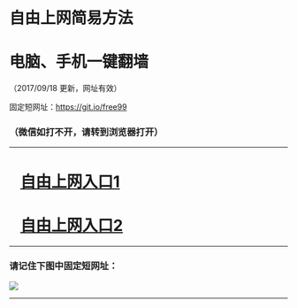﻿# 自由上网简易方法

# 电脑、手机一键翻墙

（2017/09/18 更新，网址有效）

固定短网址：https://git.io/free99

### （微信如打不开，请转到浏览器打开）


***





# &nbsp;&nbsp; <a href="http://ft137945481.fwq-tz1005.info/fwqtz01.html?t=091800112435 " target="_blank">自由上网入口1</a>
# &nbsp;&nbsp; <a href="http://ft159768168.fwq-tz1006.info/fwqtz02.html?t=091800121503 " target="_blank">自由上网入口2</a>
***

### 请记住下图中固定短网址：

<img src="https://s3-us-west-2.amazonaws.com/fwq-1001/yjfq-20170905okok.png" /> 


***

